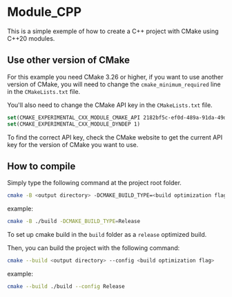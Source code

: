 # Module_CPP

This is a simple exemple of how to create a C++ project with CMake using C++20 modules.

## Use other version of CMake

For this example you need CMake 3.26 or higher, if you want to use another version of CMake, you will need to change the
`cmake_minimum_required` line in the `CMakeLists.txt` file.

You'll also need to change the CMake API key in the `CMakeLists.txt` file.

```cmake
set(CMAKE_EXPERIMENTAL_CXX_MODULE_CMAKE_API 2182bf5c-ef0d-489a-91da-49dbc3090d2a)
set(CMAKE_EXPERIMENTAL_CXX_MODULE_DYNDEP 1)
```

To find the correct API key, check the CMake website to get the current API key for the version of CMake you want to
use.

## How to compile

Simply type the following command at the project root folder.

```bash
cmake -B <output directory> -DCMAKE_BUILD_TYPE=<build optimization flag>
```

example:

```bash
cmake -B ./build -DCMAKE_BUILD_TYPE=Release
```

To set up cmake build in the `build` folder as a `release` optimized build.

Then, you can build the project with the following command:

```bash
cmake --build <output directory> --config <build optimization flag>
```

example:

```bash
cmake --build ./build --config Release
```